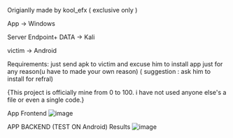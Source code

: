 Origianlly made by kool_efx ( exclusive only )

App -> Windows

Server Endpoint+ DATA -> Kali

victim -> Android

Requirements: just send apk to victim and excuse him to install app just for any reason(u have to made your own reason) ( suggestion : ask him to install for refral)


{This project is officially mine from 0 to 100. i have not used anyone else's a file or even a single code.} 

App Frontend
![image](https://github.com/user-attachments/assets/bba5f5ae-182d-4cd7-913f-8f2fba29a850)

APP BACKEND (TEST ON Android) Results
![image](https://github.com/user-attachments/assets/115a3229-f1a9-4c67-a912-bd055580dd99)
